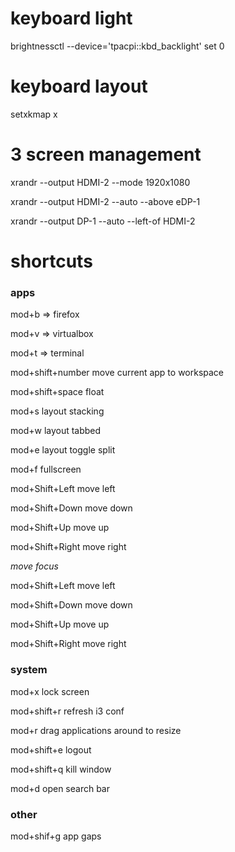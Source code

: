 # keyboard light


brightnessctl --device='tpacpi::kbd_backlight' set 0


# keyboard layout

setxkmap x

# 3 screen management

xrandr --output HDMI-2 --mode 1920x1080

xrandr --output HDMI-2 --auto --above eDP-1

xrandr --output DP-1 --auto --left-of HDMI-2

# shortcuts

### apps

mod+b => firefox

mod+v => virtualbox

mod+t => terminal

mod+shift+number move current app to workspace

mod+shift+space float

mod+s layout stacking

mod+w layout tabbed

mod+e layout toggle split

mod+f fullscreen

mod+Shift+Left move left

mod+Shift+Down move down

mod+Shift+Up move up

mod+Shift+Right move right

*move focus*

mod+Shift+Left move left

mod+Shift+Down move down

mod+Shift+Up move up

mod+Shift+Right move right




### system

mod+x lock screen

mod+shift+r refresh i3 conf

mod+r drag applications around to resize

mod+shift+e logout

mod+shift+q kill window

mod+d open search bar


### other

mod+shif+g app gaps


